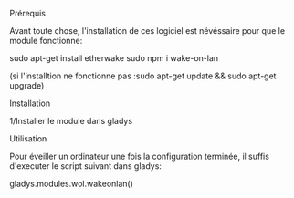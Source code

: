 Prérequis

Avant toute chose, l'installation de ces logiciel 
est névéssaire pour que le module fonctionne:

sudo apt-get install etherwake
sudo npm i wake-on-lan

(si l'installtion ne fonctionne pas :sudo apt-get update && sudo apt-get upgrade)

Installation

1/Installer le module dans gladys

Utilisation

Pour éveiller un ordinateur une fois la configuration
terminée, il suffis d'executer le script suivant dans gladys:

gladys.modules.wol.wakeonlan()


